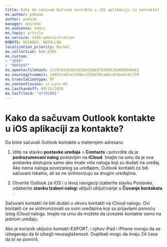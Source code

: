 ```yaml
---
title: Kako da sačuvam Outlook kontakte u iOS aplikaciji za kontakte?
ms.author: pebaum
author: pebaum
manager: mnirkhe
ms.audience: Admin
ms.topic: article
ms.service: o365-administration
ROBOTS: NOINDEX, NOFOLLOW
localization_priority: Normal
ms.collection: Adm_O365
ms.custom:
- "3058"
- "9001097"
ms.openlocfilehash: 2c787d41bd0c9226d35665f9394226e089049eb2
ms.sourcegitcommit: c6692ce0fa1358ec3529e59ca0ecdfdea4cdc759
ms.translationtype: MT
ms.contentlocale: sr-Latn-RS
ms.lasthandoff: 09/15/2020
ms.locfileid: "47781801"
---
```

# <a name="how-do-i-save-my-outlook-contacts-to-my-ios-contacts-app"></a>Kako da sačuvam Outlook kontakte u iOS aplikaciji za kontakte?

Da biste sačuvali Outlook kontakte u maternjem adresaru:
 
1. Idite na stavku **postavke uređaja**  >  **Contacts** i potvrdite da je **podrazumevani nalog** postavljen na **iCloud**. Imajte na umu da je ova postavka dostupna samo ako imate više naloga koji su dodati na uređaj. Ako nema naloga povezanog sa uređajem, Outlook kontakti će biti sačuvani lokalno, ali se ne sinhronizuju sa drugim uređajima.
 
2. Otvorite Outlook za iOS i u levoj navigaciji izaberite stavku Postavke, odaberite **stavku Izaberi nalog**i uključi uključivanje u **Čuvanje kontakata** .
 
Sačuvani kontakti će biti dodati u okviru kontakti na iCloud nalogu. Ovi kontakti će se sinhronizovati sa svim uređajima koji su prijavljeni pomoću istog iCloud naloga. Imajte na umu da možete da izvezete kontakte samo na jednom uređaju.
 
Ako je korisnik uključio kontakt-EXPORT, i njihov iPad i iPhone moraju da se izbegavaju da bi izbegli neusaglašenosti. Duplikati mogu da imaju 24 časa da bi se pomirili.